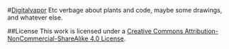 #[Digitalvapor](http://antivapor.net)
Etc verbage about plants and code, maybe some drawings, and whatever else.

##License
This work is licensed under a [Creative Commons Attribution-NonCommercial-ShareAlike 4.0 License](https://creativecommons.org/licenses/by-nc-sa/4.0/). 
